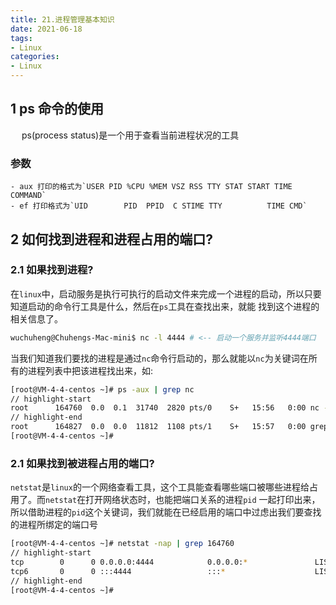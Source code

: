 ```yaml
---
title: 21.进程管理基本知识
date: 2021-06-18
tags:
- Linux
categories:
- Linux
---
```

## 1 ps 命令的使用
&emsp; ps(process status)是一个用于查看当前进程状况的工具

### 参数
    - aux 打印的格式为`USER PID %CPU %MEM VSZ RSS TTY STAT START TIME COMMAND`
    - ef 打印格式为`UID        PID  PPID  C STIME TTY          TIME CMD`

## 2 如何找到进程和进程占用的端口?
### 2.1 如果找到进程?
在`linux`中，启动服务是执行可执行的启动文件来完成一个进程的启动，所以只要知道启动的命令行工具是什么，然后在`ps`工具在查找出来，就能
找到这个进程的相关信息了。

``` bash title=在窗口A，启动一个服务
wuchuheng@Chuhengs-Mac-mini$ nc -l 4444 # <-- 启动一个服务并监听4444端口
```
当我们知道我们要找的进程是通过`nc`命令行启动的，那么就能以`nc`为关键词在所有的进程列表中把该进程找出来，如:

``` bash title=在窗口B
[root@VM-4-4-centos ~]# ps -aux | grep nc
// highlight-start
root      164760  0.0  0.1  31740  2820 pts/0    S+   15:56   0:00 nc -l 4444 # <--- 这就是要找的进程了 进程pid为: 164760
// highlight-end
root      164827  0.0  0.0  11812  1108 pts/1    S+   15:57   0:00 grep --color=auto nc
[root@VM-4-4-centos ~]#
```
### 2.1 如果找到被进程占用的端口?
`netstat`是`linux`的一个网络查看工具，这个工具能查看哪些端口被哪些进程给占用了。而`netstat`在打开网络状态时，也能把端口关系的进程`pid`
一起打印出来，所以借助进程的`pid`这个关键词，我们就能在已经启用的端口中过虑出我们要查找的进程所绑定的端口号

``` bash title=通过进程pid在netstat中找出进程占用的端口号
[root@VM-4-4-centos ~]# netstat -nap | grep 164760
// highlight-start
tcp        0      0 0.0.0.0:4444            0.0.0.0:*               LISTEN      164760/nc
tcp6       0      0 :::4444                 :::*                    LISTEN      164760/nc
// highlight-end
[root@VM-4-4-centos ~]#
```
